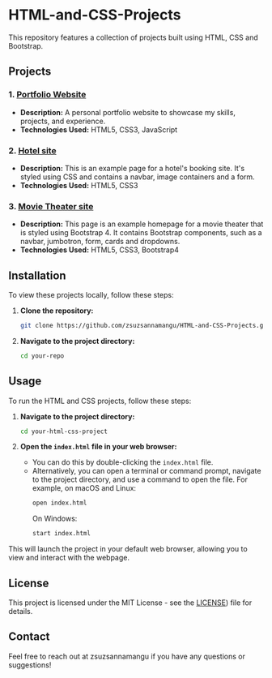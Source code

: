 # HTML-and-CSS-Projects
This repository features a collection of projects built using HTML, CSS and Bootstrap.

## Projects

### 1. [Portfolio Website](https://github.com/zsuzsannamangu/Portfolio)
- **Description:** A personal portfolio website to showcase my skills, projects, and experience.
- **Technologies Used:** HTML5, CSS3, JavaScript

### 2. [Hotel site](https://github.com/zsuzsannamangu/HTML-and-CSS-Projects/tree/main/Hotel)
- **Description:** This is an example page for a hotel's booking site. It's styled using CSS and contains a navbar, image containers and a form.
- **Technologies Used:** HTML5, CSS3

### 3. [Movie Theater site](https://github.com/zsuzsannamangu/HTML-and-CSS-Projects/tree/main/bootstrap4_project)
- **Description:** This page is an example homepage for a movie theater that is styled using Bootstrap 4. It contains Bootstrap components, such as a navbar, jumbotron, form, cards and dropdowns.
- **Technologies Used:** HTML5, CSS3, Bootstrap4

## Installation

To view these projects locally, follow these steps:

1. **Clone the repository:**
    ```bash
    git clone https://github.com/zsuzsannamangu/HTML-and-CSS-Projects.git
    ```

2. **Navigate to the project directory:**
    ```bash
    cd your-repo
    ```

## Usage

To run the HTML and CSS projects, follow these steps:

1. **Navigate to the project directory:**
    ```bash
    cd your-html-css-project
    ```

2. **Open the `index.html` file in your web browser:**
    - You can do this by double-clicking the `index.html` file.
    - Alternatively, you can open a terminal or command prompt, navigate to the project directory, and use a command to open the file. For example, on macOS and Linux:
      ```bash
      open index.html
      ```
      On Windows:
      ```bash
      start index.html
      ```

This will launch the project in your default web browser, allowing you to view and interact with the webpage.

## License

This project is licensed under the MIT License - see the [LICENSE](https://github.com/git/git-scm.com/blob/main/MIT-LICENSE.txt)) file for details.

## Contact

Feel free to reach out at zsuzsannamangu if you have any questions or suggestions!
